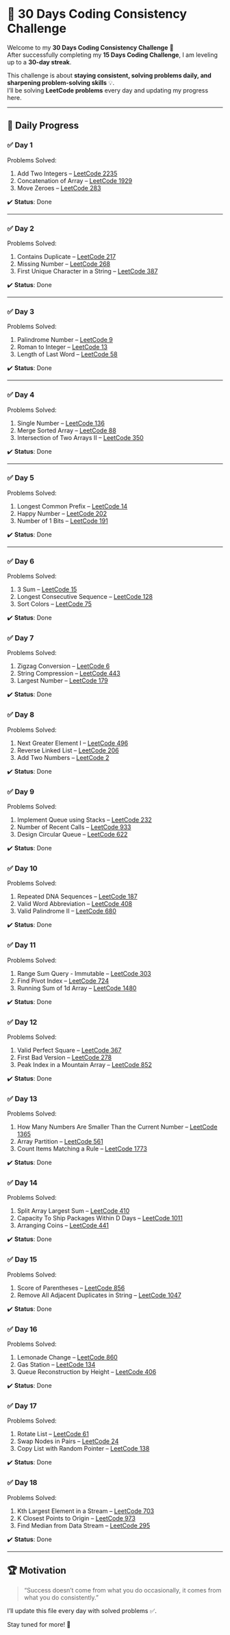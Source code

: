 # 🚀 30 Days Coding Consistency Challenge  

Welcome to my **30 Days Coding Consistency Challenge** 🎯  
After successfully completing my **15 Days Coding Challenge**, I am leveling up to a **30-day streak**.  

This challenge is about **staying consistent, solving problems daily, and sharpening problem-solving skills** 💡.  
I’ll be solving **LeetCode problems** every day and updating my progress here.  

---

## 📅 Daily Progress  

### ✅ Day 1  
Problems Solved:  
1. Add Two Integers – [LeetCode 2235](https://leetcode.com/problems/add-two-integers/)  
2. Concatenation of Array – [LeetCode 1929](https://leetcode.com/problems/concatenation-of-array/)  
3. Move Zeroes – [LeetCode 283](https://leetcode.com/problems/move-zeroes/)  

✔️ **Status**: Done  

---

### ✅ Day 2  
Problems Solved:  
1. Contains Duplicate – [LeetCode 217](https://leetcode.com/problems/contains-duplicate/)  
2. Missing Number – [LeetCode 268](https://leetcode.com/problems/missing-number/)  
3. First Unique Character in a String – [LeetCode 387](https://leetcode.com/problems/first-unique-character-in-a-string/)  

✔️ **Status**: Done  

---

### ✅ Day 3  
Problems Solved:  
1. Palindrome Number – [LeetCode 9](https://leetcode.com/problems/palindrome-number/)  
2. Roman to Integer – [LeetCode 13](https://leetcode.com/problems/roman-to-integer/)  
3. Length of Last Word – [LeetCode 58](https://leetcode.com/problems/length-of-last-word/)  

✔️ **Status**: Done  

---

### ✅ Day 4  
Problems Solved:  
1. Single Number – [LeetCode 136](https://leetcode.com/problems/single-number/)  
2. Merge Sorted Array – [LeetCode 88](https://leetcode.com/problems/merge-sorted-array/)  
3. Intersection of Two Arrays II – [LeetCode 350](https://leetcode.com/problems/intersection-of-two-arrays-ii/)  

✔️ **Status**: Done  

---

### ✅ Day 5  
Problems Solved:  
1. Longest Common Prefix – [LeetCode 14](https://leetcode.com/problems/longest-common-prefix/)  
2. Happy Number – [LeetCode 202](https://leetcode.com/problems/happy-number/)  
3. Number of 1 Bits – [LeetCode 191](https://leetcode.com/problems/number-of-1-bits/)  

✔️ **Status**: Done  

---

### ✅ Day 6  
Problems Solved:  
1. 3 Sum – [LeetCode 15](https://leetcode.com/problems/3sum/)  
2. Longest Consecutive Sequence – [LeetCode 128](https://leetcode.com/problems/longest-consecutive-sequence/)  
3. Sort Colors – [LeetCode 75](https://leetcode.com/problems/sort-colors/)  

✔️ **Status**: Done

### ✅ Day 7  
Problems Solved:  
1. Zigzag Conversion – [LeetCode 6](https://leetcode.com/problems/zigzag-conversion/)  
2. String Compression – [LeetCode 443](https://leetcode.com/problems/string-compression/)  
3. Largest Number – [LeetCode 179](https://leetcode.com/problems/largest-number/)  

✔️ **Status**: Done  

### ✅ Day 8  
Problems Solved:  
1. Next Greater Element I – [LeetCode 496](https://leetcode.com/problems/next-greater-element-i/)  
2. Reverse Linked List – [LeetCode 206](https://leetcode.com/problems/reverse-linked-list/)  
3. Add Two Numbers – [LeetCode 2](https://leetcode.com/problems/add-two-numbers/)  

✔️ **Status**: Done  

### ✅ Day 9  
Problems Solved:  
1. Implement Queue using Stacks – [LeetCode 232](https://leetcode.com/problems/implement-queue-using-stacks/)  
2. Number of Recent Calls – [LeetCode 933](https://leetcode.com/problems/number-of-recent-calls/)  
3. Design Circular Queue – [LeetCode 622](https://leetcode.com/problems/design-circular-queue/)  

✔️ **Status**: Done  

### ✅ Day 10  
Problems Solved:  
1. Repeated DNA Sequences – [LeetCode 187](https://leetcode.com/problems/repeated-dna-sequences/)  
2. Valid Word Abbreviation – [LeetCode 408](https://leetcode.com/problems/valid-word-abbreviation/)  
3. Valid Palindrome II – [LeetCode 680](https://leetcode.com/problems/valid-palindrome-ii/)  

✔️ **Status**: Done  

### ✅ Day 11  
Problems Solved:  
1. Range Sum Query - Immutable – [LeetCode 303](https://leetcode.com/problems/range-sum-query-immutable/)  
2. Find Pivot Index – [LeetCode 724](https://leetcode.com/problems/find-pivot-index/)  
3. Running Sum of 1d Array – [LeetCode 1480](https://leetcode.com/problems/running-sum-of-1d-array/)  

✔️ **Status**: Done

### ✅ Day 12  
Problems Solved:  
1. Valid Perfect Square – [LeetCode 367](https://leetcode.com/problems/valid-perfect-square/)  
2. First Bad Version – [LeetCode 278](https://leetcode.com/problems/first-bad-version/)  
3. Peak Index in a Mountain Array – [LeetCode 852](https://leetcode.com/problems/peak-index-in-a-mountain-array/)  

✔️ **Status**: Done  

### ✅ Day 13  
Problems Solved:  
1. How Many Numbers Are Smaller Than the Current Number – [LeetCode 1365](https://leetcode.com/problems/how-many-numbers-are-smaller-than-the-current-number/)  
2. Array Partition – [LeetCode 561](https://leetcode.com/problems/array-partition/)  
3. Count Items Matching a Rule – [LeetCode 1773](https://leetcode.com/problems/count-items-matching-a-rule/)  

✔️ **Status**: Done  
### ✅ Day 14  
Problems Solved:  
1. Split Array Largest Sum – [LeetCode 410](https://leetcode.com/problems/split-array-largest-sum/)  
2. Capacity To Ship Packages Within D Days – [LeetCode 1011](https://leetcode.com/problems/capacity-to-ship-packages-within-d-days/)  
3. Arranging Coins – [LeetCode 441](https://leetcode.com/problems/arranging-coins/)  

✔️ **Status**: Done  

### ✅ Day 15  
Problems Solved:  
1. Score of Parentheses – [LeetCode 856](https://leetcode.com/problems/score-of-parentheses/)  
2. Remove All Adjacent Duplicates in String – [LeetCode 1047](https://leetcode.com/problems/remove-all-adjacent-duplicates-in-string/)  

✔️ **Status**: Done  

### ✅ Day 16  
Problems Solved:  
1. Lemonade Change – [LeetCode 860](https://leetcode.com/problems/lemonade-change/)  
2. Gas Station – [LeetCode 134](https://leetcode.com/problems/gas-station/)  
3. Queue Reconstruction by Height – [LeetCode 406](https://leetcode.com/problems/queue-reconstruction-by-height/)  

✔️ **Status**: Done  

### ✅ Day 17  
Problems Solved:  
1. Rotate List – [LeetCode 61](https://leetcode.com/problems/rotate-list/)  
2. Swap Nodes in Pairs – [LeetCode 24](https://leetcode.com/problems/swap-nodes-in-pairs/)  
3. Copy List with Random Pointer – [LeetCode 138](https://leetcode.com/problems/copy-list-with-random-pointer/)  

✔️ **Status**: Done  

### ✅ Day 18  
Problems Solved:  
1. Kth Largest Element in a Stream – [LeetCode 703](https://leetcode.com/problems/kth-largest-element-in-a-stream/)  
2. K Closest Points to Origin – [LeetCode 973](https://leetcode.com/problems/k-closest-points-to-origin/)  
3. Find Median from Data Stream – [LeetCode 295](https://leetcode.com/problems/find-median-from-data-stream/)  

✔️ **Status**: Done  

---

## 🏆 Motivation  
> “Success doesn’t come from what you do occasionally, it comes from what you do consistently.”  

I’ll update this file every day with solved problems ✅.  

Stay tuned for more! 🚀  
